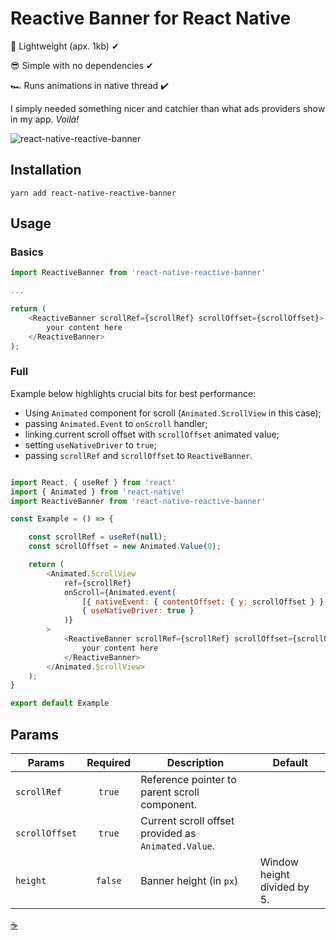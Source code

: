 # Reactive Banner for React Native
🤏 Lightweight (apx. 1kb) ✔

😎 Simple with no dependencies ✔

🏎 Runs animations in native thread ✔

I simply needed something nicer and catchier than what ads providers show in my app. _Voilà!_

![react-native-reactive-banner](https://user-images.githubusercontent.com/45104241/77213869-b5acc600-6b0c-11ea-8a46-e628dbffb77a.gif)

## Installation

```
yarn add react-native-reactive-banner
```

## Usage

### Basics
```js
import ReactiveBanner from 'react-native-reactive-banner'

...

return (
	<ReactiveBanner scrollRef={scrollRef} scrollOffset={scrollOffset}>
		your content here
	</ReactiveBanner>
);
```

### Full
Example below highlights crucial bits for best performance:
* Using `Animated` component for scroll (`Animated.ScrollView` in this case);
* passing `Animated.Event` to `onScroll` handler;
* linking current scroll offset with `scrollOffset` animated value;
* setting `useNativeDriver` to `true`;
* passing `scrollRef` and `scrollOffset` to `ReactiveBanner`.

```js

import React, { useRef } from 'react'
import { Animated } from 'react-native'
import ReactiveBanner from 'react-native-reactive-banner'

const Example = () => {

	const scrollRef = useRef(null);
	const scrollOffset = new Animated.Value(0);

	return (
		<Animated.ScrollView
			ref={scrollRef}
			onScroll={Animated.event(
				[{ nativeEvent: { contentOffset: { y: scrollOffset } } }],
				{ useNativeDriver: true }
			)}
		>
			<ReactiveBanner scrollRef={scrollRef} scrollOffset={scrollOffset}>
				your content here
			</ReactiveBanner>
		</Animated.ScrollView>
	);
}

export default Example

```

## Params
| Params                | Required          | Description  | Default      |
| --------------------- |:-------------:| ------------ | ------------ |
| `scrollRef` | `true`     | Reference pointer to parent scroll component.      ||
| `scrollOffset`  | `true`     |Current scroll offset provided as `Animated.Value`.||
| `height`    | `false`     |Banner height (in `px`)| Window height divided by 5. |

[☕](https://www.buymeacoffee.com/404html)
